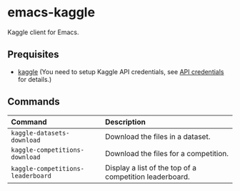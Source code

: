 # emacs-kaggle

Kaggle client for Emacs.

## Prequisites

- [kaggle](https://github.com/Kaggle/kaggle-api)
  (You need to setup Kaggle API credentials, see
  [API credentials](https://github.com/Kaggle/kaggle-api#api-credentials) for details.)

## Commands

| Command                           | Description                                             |
| :-------------------------------- | :------------------------------------------------------ |
| `kaggle-datasets-download`        | Download the files in a dataset.                        |
| `kaggle-competitions-download`    | Download the files for a competition.                   |
| `kaggle-competitions-leaderboard` | Display a list of the top of a competition leaderboard. |
